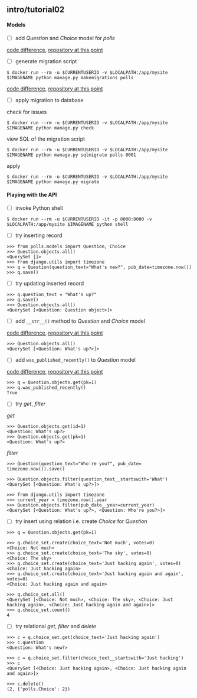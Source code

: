 ## intro/tutorial02

#### Models

- [ ] add *Question* and *Choice* model for *polls*


[code difference](https://github.com/bkmagnetron/django-tutorial-docker/commit/e4831eecd188bbee0f5a175282ea3367f4ddc55b), [repository at this point](https://github.com/bkmagnetron/django-tutorial-docker/tree/e4831eecd188bbee0f5a175282ea3367f4ddc55b)

- [ ] generate migration script

```shl
$ docker run --rm -u $CURRENTUSERID -v $LOCALPATH:/app/mysite $IMAGENAME python manage.py makemigrations polls
```

[code difference](https://github.com/bkmagnetron/django-tutorial-docker/commit/cc503a9dbe6569d6d90aad36561ae0f61eeb470b), [repository at this point](https://github.com/bkmagnetron/django-tutorial-docker/tree/cc503a9dbe6569d6d90aad36561ae0f61eeb470b)

- [ ] apply migration to database

check for issues

```
$ docker run --rm -u $CURRENTUSERID -v $LOCALPATH:/app/mysite $IMAGENAME python manage.py check
```

view SQL of the migration script

```
$ docker run --rm -u $CURRENTUSERID -v $LOCALPATH:/app/mysite $IMAGENAME python manage.py sqlmigrate polls 0001
```

apply

```
$ docker run --rm -u $CURRENTUSERID -v $LOCALPATH:/app/mysite $IMAGENAME python manage.py migrate
```

#### Playing with the API

- [ ] invoke Python shell

```
$ docker run --rm -u $CURRENTUSERID -it -p 8000:8000 -v $LOCALPATH:/app/mysite $IMAGENAME python shell
```

- [ ] try inserting record

```
>>> from polls.models import Question, Choice
>>> Question.objects.all()
<QuerySet []>
>>> from django.utils import timezone
>>> q = Question(question_text="What's new?", pub_date=timezone.now())
>>> q.save()
```

- [ ] try updating inserted record

```
>>> q.question_text = "What's up?"
>>> q.save()
>>> Question.objects.all()
<QuerySet [<Question: Question object>]>
```

- [ ] add `__str__()` method to *Question* and *Choice* model

[code difference](https://github.com/bkmagnetron/django-tutorial-docker/commit/4076cf65bc6bd7e5d5bec1a69586222c9967a9b3), [repository at this point](https://github.com/bkmagnetron/django-tutorial-docker/tree/4076cf65bc6bd7e5d5bec1a69586222c9967a9b3)

```
>>> Question.objects.all()
<QuerySet [<Question: What's up?>]>
```

- [ ] add `was_published_recently()` to *Question* model


[code difference](https://github.com/bkmagnetron/django-tutorial-docker/commit/377abdbd830a967952fc9875ab0e3adfe6b4673c), [repository at this point](https://github.com/bkmagnetron/django-tutorial-docker/tree/377abdbd830a967952fc9875ab0e3adfe6b4673c)

```
>>> q = Question.objects.get(pk=1)
>>> q.was_published_recently()
True
```

- [ ] try *get*, *filter*

*get*

```
>>> Question.objects.get(id=1)
<Question: What's up?>
>>> Question.objects.get(pk=1)
<Question: What's up?>
```

*filter*

```
>>> Question(question_text="Who're you?", pub_date= timezone.now()).save()
```

```
>>> Question.objects.filter(question_text__startswith='What')
<QuerySet [<Question: What's up?>]>

>>> from django.utils import timezone
>>> current_year = timezone.now().year
>>> Question.objects.filter(pub_date__year=current_year)
<QuerySet [<Question: What's up?>, <Question: Who're you?>]>
```

- [ ] try insert using relation i.e. create *Choice* for *Question*

```
>>> q = Question.objects.get(pk=1)

>>> q.choice_set.create(choice_text='Not much', votes=0)
<Choice: Not much>
>>> q.choice_set.create(choice_text='The sky', votes=0)
<Choice: The sky>
>>> q.choice_set.create(choice_text='Just hacking again', votes=0)
<Choice: Just hacking again>
>>> q.choice_set.create(choice_text='Just hacking again and again', votes=0)
<Choice: Just hacking again and again>

>>> q.choice_set.all()
<QuerySet [<Choice: Not much>, <Choice: The sky>, <Choice: Just hacking again>, <Choice: Just hacking again and again>]>
>>> q.choice_set.count()
4
```

- [ ] try relational *get*, *filter* and *delete*

```
>>> c = q.choice_set.get(choice_text='Just hacking again')
>>> c.question
<Question: What's new?>

>>> c = q.choice_set.filter(choice_text__startswith='Just hacking')
>>> c
<QuerySet [<Choice: Just hacking again>, <Choice: Just hacking again and again>]>

>>> c.delete()
(2, {'polls.Choice': 2})
```
